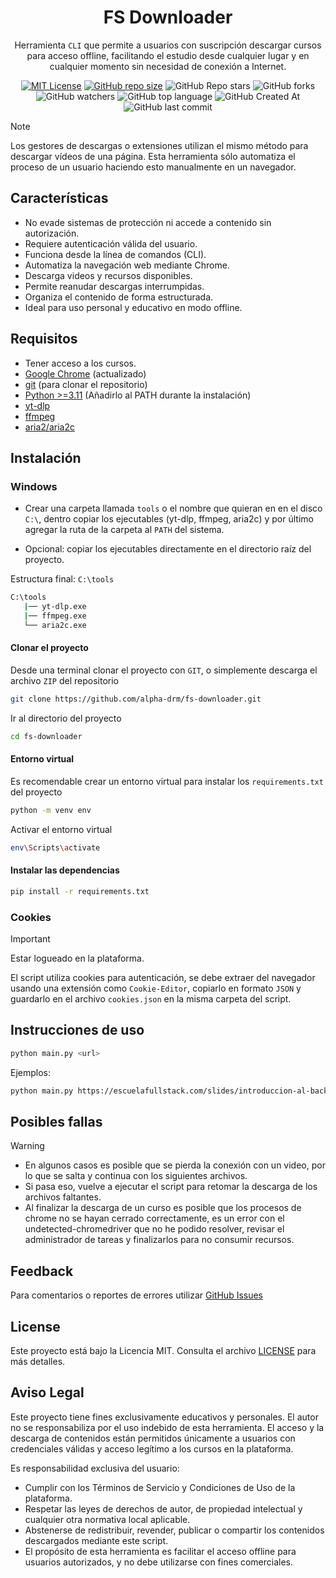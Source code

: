 <div align="center">

# FS Downloader

Herramienta `CLI` que permite a usuarios con suscripción descargar cursos para acceso offline, facilitando el estudio desde cualquier lugar y en cualquier momento sin necesidad de conexión a Internet.

[![MIT License](https://img.shields.io/badge/License-MIT-green.svg)](https://choosealicense.com/licenses/mit/)
[![GitHub repo size](https://img.shields.io/github/repo-size/alpha-drm/plz-downloader)]()
![GitHub Repo stars](https://img.shields.io/github/stars/alpha-drm/plz-downloader)
![GitHub forks](https://img.shields.io/github/forks/alpha-drm/plz-downloader)
![GitHub watchers](https://img.shields.io/github/watchers/alpha-drm/plz-downloader)
![GitHub top language](https://img.shields.io/github/languages/top/alpha-drm/plz-downloader)
![GitHub Created At](https://img.shields.io/github/created-at/alpha-drm/plz-downloader)
![GitHub last commit](https://img.shields.io/github/last-commit/alpha-drm/plz-downloader)

</div>

> [!NOTE]
> Los gestores de descargas o extensiones utilizan el mismo método para descargar vídeos de una página. Esta herramienta sólo automatiza el proceso de un usuario haciendo esto manualmente en un navegador.

## Características

- No evade sistemas de protección ni accede a contenido sin autorización.
- Requiere autenticación válida del usuario.
- Funciona desde la línea de comandos (CLI).
- Automatiza la navegación web mediante Chrome.
- Descarga videos y recursos disponibles.
- Permite reanudar descargas interrumpidas.
- Organiza el contenido de forma estructurada.
- Ideal para uso personal y educativo en modo offline.

## Requisitos

- Tener acceso a los cursos.
- [Google Chrome](https://www.google.com/intl/es_us/chrome/) (actualizado)
- [git](https://git-scm.com/) (para clonar el repositorio)
- [Python >=3.11](https://python.org/) (Añadirlo al PATH durante la instalación)
- [yt-dlp](https://github.com/yt-dlp/yt-dlp/)
- [ffmpeg](https://ffmpeg.org/)
- [aria2/aria2c](https://github.com/aria2/aria2/)

## Instalación

### Windows

- Crear una carpeta llamada `tools` o el nombre que quieran en en el disco `C:\`, dentro copiar los ejecutables (yt-dlp, ffmpeg, aria2c) y por último agregar la ruta de la carpeta al `PATH` del sistema.

- Opcional: copiar los ejecutables directamente en el directorio raíz del proyecto.

Estructura final: `C:\tools`

```bash
C:\tools
   |── yt-dlp.exe
   |── ffmpeg.exe
   └── aria2c.exe
```

#### Clonar el proyecto

Desde una terminal clonar el proyecto con `GIT`, o simplemente descarga el archivo `ZIP` del repositorio

```bash
git clone https://github.com/alpha-drm/fs-downloader.git
```

Ir al directorio del proyecto

```bash
cd fs-downloader
```

#### Entorno virtual
  Es recomendable crear un entorno virtual para instalar los `requirements.txt` del proyecto
```bash
python -m venv env
```

  Activar el entorno virtual
```bash
env\Scripts\activate
```

#### Instalar las dependencias

```bash
pip install -r requirements.txt
```

### Cookies

> [!IMPORTANT]
> Estar logueado en la plataforma.

El script utiliza cookies para autenticación, se debe extraer del navegador usando una extensión como `Cookie-Editor`, copiarlo en formato `JSON` y guardarlo en el archivo `cookies.json` en la misma carpeta del script.

## Instrucciones de uso

```bash
python main.py <url>
```

Ejemplos:

```bash
python main.py https://escuelafullstack.com/slides/introduccion-al-backend-de-odoo-207
```

## Posibles fallas
> [!WARNING]
> - En algunos casos es posible que se pierda la conexión con un video, por lo que se salta y continua con los siguientes archivos.
> - Si pasa eso, vuelve a ejecutar el script para retomar la descarga de los archivos faltantes.
> - Al finalizar la descarga de un curso es posible que los procesos de chrome no se hayan cerrado correctamente, es un error con el undetected-chromedriver que no he podido resolver, revisar el administrador de tareas y finalizarlos para no consumir recursos.

## Feedback

Para comentarios o reportes de errores utilizar [GitHub Issues](https://github.com/alpha-drm/plz-downloader/issues) 

## License

Este proyecto está bajo la Licencia MIT. Consulta el archivo [LICENSE](./LICENSE) para más detalles.

## Aviso Legal

Este proyecto tiene fines exclusivamente educativos y personales. El autor no se responsabiliza por el uso indebido de esta herramienta. El acceso y la descarga de contenidos están permitidos únicamente a usuarios con credenciales válidas y acceso legítimo a los cursos en la plataforma.

Es responsabilidad exclusiva del usuario:
- Cumplir con los Términos de Servicio y Condiciones de Uso de la plataforma.
- Respetar las leyes de derechos de autor, de propiedad intelectual y cualquier otra normativa local aplicable.
- Abstenerse de redistribuir, revender, publicar o compartir los contenidos descargados mediante este script.
- El propósito de esta herramienta es facilitar el acceso offline para usuarios autorizados, y no debe utilizarse con fines comerciales.